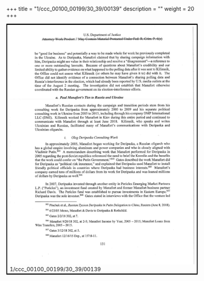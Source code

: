+++
title = "1/ccc_00100_00199/30_39/00139"
description = ""
weight = 20
+++

<table style="border:2px solid black;max-width:800px;max-height:800px;" 
><tr><td>
<img class="center-fit-jpg"
src="/jpg_/jpg_mueller_report_searchable_139.jpg">
1/ccc_00100_00199/30_39/00139
</img></td></tr></table>
